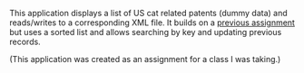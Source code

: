 
This application displays a list of US cat related patents (dummy data) and reads/writes to a corresponding XML file. It builds on a [previous assignment](https://github.com/whitneyhaddow/cat-patents) but uses a sorted list and allows searching by key and updating previous records.

(This application was created as an assignment for a class I was taking.)
